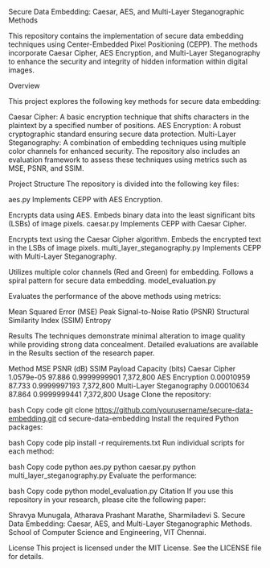 Secure Data Embedding: Caesar, AES, and Multi-Layer Steganographic Methods


This repository contains the implementation of secure data embedding techniques using Center-Embedded Pixel Positioning (CEPP). The methods incorporate Caesar Cipher, AES Encryption, and Multi-Layer Steganography to enhance the security and integrity of hidden information within digital images.

Overview

This project explores the following key methods for secure data embedding:

Caesar Cipher: A basic encryption technique that shifts characters in the plaintext by a specified number of positions.
AES Encryption: A robust cryptographic standard ensuring secure data protection.
Multi-Layer Steganography: A combination of embedding techniques using multiple color channels for enhanced security.
The repository also includes an evaluation framework to assess these techniques using metrics such as MSE, PSNR, and SSIM.

Project Structure
The repository is divided into the following key files:

aes.py
Implements CEPP with AES Encryption.

Encrypts data using AES.
Embeds binary data into the least significant bits (LSBs) of image pixels.
caesar.py
Implements CEPP with Caesar Cipher.

Encrypts text using the Caesar Cipher algorithm.
Embeds the encrypted text in the LSBs of image pixels.
multi_layer_steganography.py
Implements CEPP with Multi-Layer Steganography.

Utilizes multiple color channels (Red and Green) for embedding.
Follows a spiral pattern for secure data embedding.
model_evaluation.py


Evaluates the performance of the above methods using metrics:

Mean Squared Error (MSE)
Peak Signal-to-Noise Ratio (PSNR)
Structural Similarity Index (SSIM)
Entropy


Results
The techniques demonstrate minimal alteration to image quality while providing strong data concealment. Detailed evaluations are available in the Results section of the research paper.

Method	MSE	PSNR (dB)	SSIM	Payload Capacity (bits)
Caesar Cipher	1.0579e-05	97.886	0.9999999901	7,372,800
AES Encryption	0.00010959	87.733	0.9999997193	7,372,800
Multi-Layer Steganography	0.00010634	87.864	0.9999999441	7,372,800
Usage
Clone the repository:

bash
Copy code
git clone https://github.com/yourusername/secure-data-embedding.git
cd secure-data-embedding
Install the required Python packages:

bash
Copy code
pip install -r requirements.txt
Run individual scripts for each method:

bash
Copy code
python aes.py
python caesar.py
python multi_layer_steganography.py
Evaluate the performance:

bash
Copy code
python model_evaluation.py
Citation
If you use this repository in your research, please cite the following paper:

Shravya Munugala, Atharava Prashant Marathe, Sharmiladevi S.
Secure Data Embedding: Caesar, AES, and Multi-Layer Steganographic Methods.
School of Computer Science and Engineering, VIT Chennai.

License
This project is licensed under the MIT License. See the LICENSE file for details.

